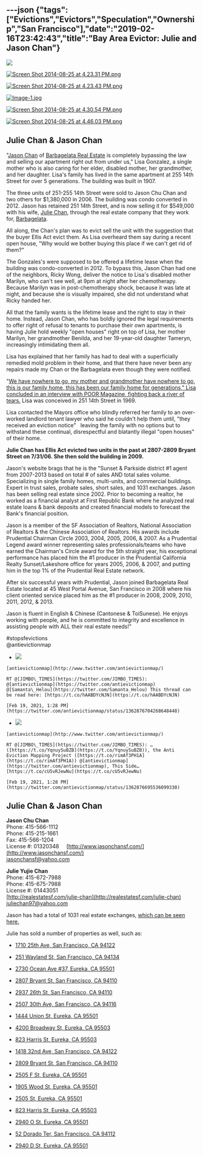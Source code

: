 ---json
{"tags":["Evictions","Evictors","Speculation","Ownership","San Francisco"],"date":"2019-02-16T23:42:43","title":"Bay Area Evictor: Julie and Jason Chan"}
---

![](https://images.squarespace-cdn.com/content/v1/52b7d7a6e4b0b3e376ac8ea2/1409009044595-BR3CWMY07932ATSJB96V/ke17ZwdGBToddI8pDm48kNKU_v8gJAcxDrmB-soKvj1Zw-zPPgdn4jUwVcJE1ZvWEtT5uBSRWt4vQZAgTJucoTqqXjS3CfNDSuuf31e0tVH7wdpQi_gwH_-rfgB8xc3aCDYU5QsKfHvKofLxtwAwA5XleA9PsoOHujT9UMkA80c/image-asset.jpeg)

[![Screen Shot 2014-08-25 at 4.23.31 PM.png](https://images.squarespace-cdn.com/content/v1/52b7d7a6e4b0b3e376ac8ea2/1409008734436-SQTD64RBE9RZUXXLBOZV/ke17ZwdGBToddI8pDm48kFVaIVP92VGWt6SjiBcGwuVZw-zPPgdn4jUwVcJE1ZvWhcwhEtWJXoshNdA9f1qD7ZwM3Bqv4xiJMJiFmL59MusaGrESiEIzGJe2iHGoG9uARSLSgMEyO8UrE7MyQb-Ubg/Screen+Shot+2014-08-25+at+4.23.31+PM.png)](https://images.squarespace-cdn.com/content/v1/52b7d7a6e4b0b3e376ac8ea2/1409008734436-SQTD64RBE9RZUXXLBOZV/ke17ZwdGBToddI8pDm48kFVaIVP92VGWt6SjiBcGwuVZw-zPPgdn4jUwVcJE1ZvWhcwhEtWJXoshNdA9f1qD7ZwM3Bqv4xiJMJiFmL59MusaGrESiEIzGJe2iHGoG9uARSLSgMEyO8UrE7MyQb-Ubg/Screen+Shot+2014-08-25+at+4.23.31+PM.png) 

[![Screen Shot 2014-08-25 at 4.23.43 PM.png](https://images.squarespace-cdn.com/content/v1/52b7d7a6e4b0b3e376ac8ea2/1409008734460-UT8GOHJJHXSH1USV13E7/ke17ZwdGBToddI8pDm48kHjzdwZ2iYYhjA9ZmMjPHkZZw-zPPgdn4jUwVcJE1ZvWhcwhEtWJXoshNdA9f1qD7TtM594zIdQAwli_U78u76LZlnpU5-d2GxBIF2TpREkBX9AmfcM8jXHDVLGfjE-GdA/Screen+Shot+2014-08-25+at+4.23.43+PM.png)](https://images.squarespace-cdn.com/content/v1/52b7d7a6e4b0b3e376ac8ea2/1409008734460-UT8GOHJJHXSH1USV13E7/ke17ZwdGBToddI8pDm48kHjzdwZ2iYYhjA9ZmMjPHkZZw-zPPgdn4jUwVcJE1ZvWhcwhEtWJXoshNdA9f1qD7TtM594zIdQAwli_U78u76LZlnpU5-d2GxBIF2TpREkBX9AmfcM8jXHDVLGfjE-GdA/Screen+Shot+2014-08-25+at+4.23.43+PM.png) 

[![Image-1.jpg](https://images.squarespace-cdn.com/content/v1/52b7d7a6e4b0b3e376ac8ea2/1409008860925-N4VL35CDIK18PVG3E346/ke17ZwdGBToddI8pDm48kBelsVAev15nrlBAFMzKsdEUqsxRUqqbr1mOJYKfIPR7LoDQ9mXPOjoJoqy81S2I8PaoYXhp6HxIwZIk7-Mi3Tsic-L2IOPH3Dwrhl-Ne3Z2tU2ReFwpVgSm7x-SgOFtAmJMoyi-Ta5HHhO2BVXHKKXdZR9z9mxWb0yLUToVqwSd/Image-1.jpg)](https://images.squarespace-cdn.com/content/v1/52b7d7a6e4b0b3e376ac8ea2/1409008860925-N4VL35CDIK18PVG3E346/ke17ZwdGBToddI8pDm48kBelsVAev15nrlBAFMzKsdEUqsxRUqqbr1mOJYKfIPR7LoDQ9mXPOjoJoqy81S2I8PaoYXhp6HxIwZIk7-Mi3Tsic-L2IOPH3Dwrhl-Ne3Z2tU2ReFwpVgSm7x-SgOFtAmJMoyi-Ta5HHhO2BVXHKKXdZR9z9mxWb0yLUToVqwSd/Image-1.jpg) 

[![Screen Shot 2014-08-25 at 4.30.54 PM.png](https://images.squarespace-cdn.com/content/v1/52b7d7a6e4b0b3e376ac8ea2/1409008927835-L98G5CFKHC95UB2SE36J/ke17ZwdGBToddI8pDm48kNbEXRHtu-VOR1wJRHERZf5Zw-zPPgdn4jUwVcJE1ZvWhcwhEtWJXoshNdA9f1qD7XxG-9FZQiNMT_ZdcQnlMXbLaTBSKfpuyJ0Mjifv1iZd2pRTjiMatmd_O3kc0H5WVA/Screen+Shot+2014-08-25+at+4.30.54+PM.png)](https://images.squarespace-cdn.com/content/v1/52b7d7a6e4b0b3e376ac8ea2/1409008927835-L98G5CFKHC95UB2SE36J/ke17ZwdGBToddI8pDm48kNbEXRHtu-VOR1wJRHERZf5Zw-zPPgdn4jUwVcJE1ZvWhcwhEtWJXoshNdA9f1qD7XxG-9FZQiNMT_ZdcQnlMXbLaTBSKfpuyJ0Mjifv1iZd2pRTjiMatmd_O3kc0H5WVA/Screen+Shot+2014-08-25+at+4.30.54+PM.png) 

[![Screen Shot 2014-08-25 at 4.46.03 PM.png](https://images.squarespace-cdn.com/content/v1/52b7d7a6e4b0b3e376ac8ea2/1409009846944-BDS5NJWA4FLWER7SXJ7V/ke17ZwdGBToddI8pDm48kO4NXMSWVUJctm8It4GEXzJZw-zPPgdn4jUwVcJE1ZvWQUxwkmyExglNqGp0IvTJZUJFbgE-7XRK3dMEBRBhUpzq1Ii6M9YoxeGEC-GfMFA663ecQJszRk28pTmXCIrQmh2wm4_t2O5g2jBPAJlKlRE/Screen+Shot+2014-08-25+at+4.46.03+PM.png)](https://images.squarespace-cdn.com/content/v1/52b7d7a6e4b0b3e376ac8ea2/1409009846944-BDS5NJWA4FLWER7SXJ7V/ke17ZwdGBToddI8pDm48kO4NXMSWVUJctm8It4GEXzJZw-zPPgdn4jUwVcJE1ZvWQUxwkmyExglNqGp0IvTJZUJFbgE-7XRK3dMEBRBhUpzq1Ii6M9YoxeGEC-GfMFA663ecQJszRk28pTmXCIrQmh2wm4_t2O5g2jBPAJlKlRE/Screen+Shot+2014-08-25+at+4.46.03+PM.png) 

Julie Chan & Jason Chan
-----------------------

"[J](http://realestatesf.com/jason-chan)[ason Chan](http://realestatesf.com/jason-chan) of [Barbagelata Real Estate](http://realestatesf.com/) is completely bypassing the law and selling our apartment right out from under us," Lisa Gonzalez, a single mother who is also caring for her elder, disabled mother, her grandmother, and her daughter. Lisa's family has lived in the same apartment at 255 14th Street for over 5 generations. The building was built in 1907.

The three units of 251-255 14th Street were sold to Jason Chu Chan and two others for $1,380,000 in 2006. The building was condo converted in 2012. Jason has retained 251 14th Street, and is now selling it for $549,000 with his wife, [Julie Chan](http://realestatesf.com/julie-chan), through the real estate company that they work for, [Barbagelata](http://realestatesf.com/).

All along, the Chan's plan was to evict sell the unit with the suggestion that the buyer Ellis Act evict them. As Lisa overheard them say during a recent open house, "Why would we bother buying this place if we can't get rid of them?"

The Gonzales's were supposed to be offered a lifetime lease when the building was condo-converted in 2012. To bypass this, Jason Chan had one of the neighbors, Ricky Wong, deliver the notice to Lisa's disabled mother Marilyn, who can't see well, at 9pm at night after her chemotherapy. Because Marilyn was in post-chemotherapy shock, because it was late at night, and because she is visually impaired, she did not understand what Ricky handed her.

All that the family wants is the lifetime lease and the right to stay in their home. Instead, Jason Chan, who has boldly ignored the legal requirements to offer right of refusal to tenants to purchase their own apartments, is having Julie hold weekly "open houses" right on top of Lisa, her mother Marilyn, her grandmother Benilda, and her 19-year-old daughter Tameryn, increasingly intimidating them all.

Lisa has explained that her family has had to deal with a superficially remedied mold problem in their home, and that there have never been any repairs made my Chan or the Barbagelata even though they were notified.

"[We have nowhere to go, my mother and grandmother have nowhere to go, this is our family home, this has been our family home for generations," Lisa concluded in an interview with POOR Magazine, fighting back a river of tears.](http://www.poormagazine.org/node/5170) Lisa was conceived in 251 14th Street in 1969.

Lisa contacted the Mayors office who blindly referred her family to an over-worked landlord tenant lawyer who said he couldn't help them until, "they received an eviction notice"   leaving the family with no options but to withstand these continual, disrespectful and blatantly illegal "open houses" of their home.

**Julie Chan has Ellis Act evicted two units in the past at 2807-2809 Bryant Street on 7/31/06. She then sold the building in 2009.**

Jason's website brags that he is the "Sunset & Parkside district #1 agent from 2007-2013 based on total # of sales AND total sales volume. Specializing in single family homes, multi-units, and commercial buildings. Expert in trust sales, probate sales, short sales, and 1031 exchanges. Jason has been selling real estate since 2002. Prior to becoming a realtor, he worked as a financial analyst at First Republic Bank where he analyzed real estate loans & bank deposits and created financial models to forecast the Bank's financial position.  
  
Jason is a member of the SF Association of Realtors, National Association of Realtors & the Chinese Association of Realtors. His awards include Prudential Chairman Circle 2003, 2004, 2005, 2006, & 2007. As a Prudential Legend award winner representing sales professionals/teams who have earned the Chairman's Circle award for the 5th straight year, his exceptional performance has placed him the #1 producer in the Prudential California Realty Sunset/Lakeshore office for years 2005, 2006, & 2007, and putting him in the top 1% of the Prudential Real Estate network.  
  
After six successful years with Prudential, Jason joined Barbagelata Real Estate located at 45 West Portal Avenue, San Francisco in 2008 where his client oriented service placed him as the #1 producer in 2008, 2009, 2010, 2011, 2012, & 2013.  
  
Jason is fluent in English & Chinese (Cantonese & ToiSunese). He enjoys working with people, and he is committed to integrity and excellence in assisting people with ALL their real estate needs!"

#stopsfevictions  
@antievictionmap

*    [![](https://pbs.twimg.com/profile_images/609858964554039296/u2YJ3jBQ_normal.jpg)](http://www.twitter.com/antievictionmap/) 
    
    [antievictionmap](http://www.twitter.com/antievictionmap/)
    
    RT @[JIMBO\_TIMES](https://twitter.com/JIMBO_TIMES): @[antievictionmap](https://twitter.com/antievictionmap) @[Samanta\_Helou](https://twitter.com/Samanta_Helou) This thread can be read here: [https://t.co/hAABDYcNJN](https://t.co/hAABDYcNJN)
    
    [Feb 19, 2021, 1:28 PM](https://twitter.com/antievictionmap/status/1362876704268648448)
    
*    [![](https://pbs.twimg.com/profile_images/609858964554039296/u2YJ3jBQ_normal.jpg)](http://www.twitter.com/antievictionmap/) 
    
    [antievictionmap](http://www.twitter.com/antievictionmap/)
    
    RT @[JIMBO\_TIMES](https://twitter.com/JIMBO_TIMES): …([https://t.co/YqnuySuBZB](https://t.co/YqnuySuBZB)), the Anti Eviction Mapping Project ([https://t.co/rimAf3PH1A](https://t.co/rimAf3PH1A)) @[antievictionmap](https://twitter.com/antievictionmap), This Side… [https://t.co/cU5vRJewNu](https://t.co/cU5vRJewNu)
    
    [Feb 19, 2021, 1:28 PM](https://twitter.com/antievictionmap/status/1362876695536099330)
    

Julie Chan & Jason Chan
-----------------------

**Jason Chu Chan**  
Phone: 415-566-1112  
Phone: 415-215-1661    
Fax: 415-566-1204  
License #: 01320348     [http://www.jasonchansf.com/](http://www.jasonchansf.com/)  
[jasonchansf@yahoo.com](mailto:jasonchansf@yahoo.com)

**Julie Yujie Chan**  
Phone: 415-672-7988  
Phone: 415-675-7988  
License #: 01443051  
[http://realestatesf.com/julie-chan](http://realestatesf.com/julie-chan)  
juliechan97@yahoo.com

Jason has had a total of 1031 real estate exchanges, [which can be seen here.](http://www.jasonchansf.com/)

Julie has sold a number of properties as well, such as:

*   [1710 25th Ave, San Francisco, CA 94122](http://www.advancedbackgroundchecks.com/address/1710/25th/San%20Francisco/CA)
    
*   [251 Wayland St, San Francisco, CA 94134](http://www.advancedbackgroundchecks.com/address/251/Wayland/San%20Francisco/CA)
    
*   [2730 Ocean Ave #37, Eureka, CA 95501](http://www.advancedbackgroundchecks.com/address/2730/Ocean/Eureka/CA)
    
*   [2807 Bryant St, San Francisco, CA 94110](http://www.advancedbackgroundchecks.com/address/2807/Bryant/San%20Francisco/CA)
    
*   [2937 26th St, San Francisco, CA 94110](http://www.advancedbackgroundchecks.com/address/2937/26th/San%20Francisco/CA)
    
*   [2507 30th Ave, San Francisco, CA 94116](http://www.advancedbackgroundchecks.com/address/2507/30th/San%20Francisco/CA)
    
*   [1444 Union St, Eureka, CA 95501](http://www.advancedbackgroundchecks.com/address/1444/Union/Eureka/CA)
    
*   [4200 Broadway St, Eureka, CA 95503](http://www.advancedbackgroundchecks.com/address/4200/Broadway/Eureka/CA)
    
*   [823 Harris St, Eureka, CA 95503](http://www.advancedbackgroundchecks.com/address/823/Harris/Eureka/CA)
    
*   [1418 32nd Ave, San Francisco, CA 94122](http://www.advancedbackgroundchecks.com/address/1418/32nd/San%20Francisco/CA)
    
*   [2809 Bryant St, San Francisco, CA 94110](http://www.advancedbackgroundchecks.com/address/2809/Bryant/San%20Francisco/CA)
    
*   [2505 F St, Eureka, CA 95501](http://www.advancedbackgroundchecks.com/address/2505/F/Eureka/CA)
    
*   [1905 Wood St, Eureka, CA 95501](http://www.advancedbackgroundchecks.com/address/1905/Wood/Eureka/CA)
    
*   [2505 St, Eureka, CA 95501](http://www.advancedbackgroundchecks.com/address/2505/St/Eureka/CA)
    
*   [823 Harris St, Eureka, CA 95503](http://www.advancedbackgroundchecks.com/address/823/Harris/Eureka/CA)
    
*   [2940 O St, Eureka, CA 95501](http://www.advancedbackgroundchecks.com/address/2940/O/Eureka/CA)
    
*   [52 Dorado Ter, San Francisco, CA 94112](http://www.advancedbackgroundchecks.com/address/52/Dorado/San%20Francisco/CA)
    
*   [2940 D St, Eureka, CA 95501](http://www.advancedbackgroundchecks.com/address/2940/D/Eureka/CA)